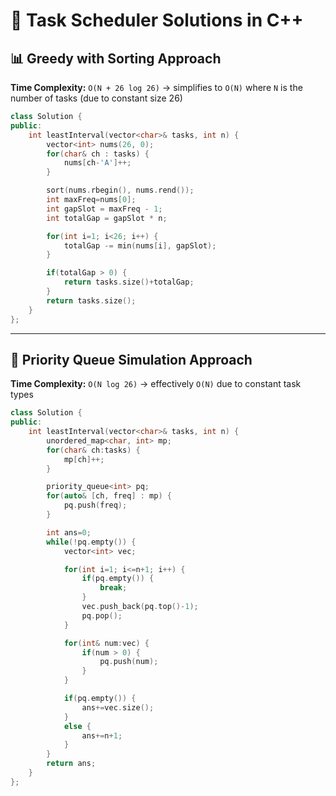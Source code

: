 # 📝 Task Scheduler Solutions in C++


## 📊 Greedy with Sorting Approach

**Time Complexity:** `O(N + 26 log 26)` → simplifies to `O(N)` where `N` is the number of tasks (due to constant size 26)

```cpp
class Solution {
public:
    int leastInterval(vector<char>& tasks, int n) {
        vector<int> nums(26, 0);
        for(char& ch : tasks) {
            nums[ch-'A']++;
        }

        sort(nums.rbegin(), nums.rend());
        int maxFreq=nums[0];
        int gapSlot = maxFreq - 1;
        int totalGap = gapSlot * n;

        for(int i=1; i<26; i++) {
            totalGap -= min(nums[i], gapSlot);
        }

        if(totalGap > 0) {
            return tasks.size()+totalGap;
        }
        return tasks.size();
    }
};
```

---

## 🚦 Priority Queue Simulation Approach

**Time Complexity:** `O(N log 26)` → effectively `O(N)` due to constant task types

```cpp
class Solution {
public:
    int leastInterval(vector<char>& tasks, int n) {
        unordered_map<char, int> mp;
        for(char& ch:tasks) {
            mp[ch]++;
        }

        priority_queue<int> pq;
        for(auto& [ch, freq] : mp) {
            pq.push(freq);
        }

        int ans=0;
        while(!pq.empty()) {
            vector<int> vec;

            for(int i=1; i<=n+1; i++) {
                if(pq.empty()) {
                    break;
                }
                vec.push_back(pq.top()-1);
                pq.pop();
            }

            for(int& num:vec) {
                if(num > 0) {
                    pq.push(num);
                }
            }

            if(pq.empty()) {
                ans+=vec.size();
            }
            else {
                ans+=n+1;
            }
        }
        return ans;
    }
};
```
